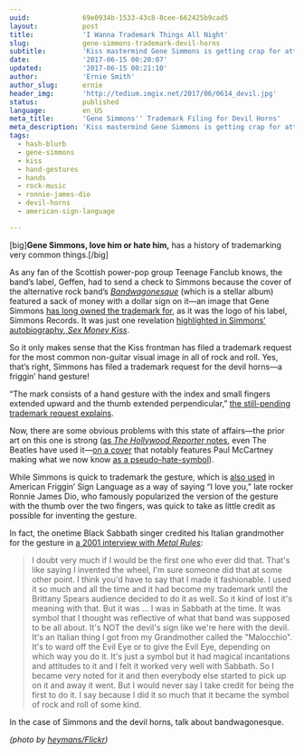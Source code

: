 ```yaml
---
uuid:             69e0934b-1533-43c8-8cee-662425b9cad5
layout:           post
title:            'I Wanna Trademark Things All Night'
slug:             gene-simmons-trademark-devil-horns
subtitle:         'Kiss mastermind Gene Simmons is getting crap for attempting to trademark the devil horns, rock music’s most important hand gesture. We’re piling on, too.'
date:             '2017-06-15 00:20:07'
updated:          '2017-06-15 00:21:10'
author:           'Ernie Smith'
author_slug:      ernie
header_img:       'http://tedium.imgix.net/2017/06/0614_devil.jpg'
status:           published
language:         en_US
meta_title:       'Gene Simmons'' Trademark Filing for Devil Horns'
meta_description: 'Kiss mastermind Gene Simmons is getting crap for attempting to trademark the devil horns, rock music’s most important hand gesture. We’re piling on, too.'
tags:
  - hash-blurb
  - gene-simmons
  - kiss
  - hand-gestures
  - hands
  - rock-music
  - ronnie-james-dio
  - devil-horns
  - american-sign-language

---
```


[big]**Gene Simmons, love him or hate him,** has a history of trademarking very common things.[/big]

As any fan of the Scottish power-pop group Teenage Fanclub knows, the band’s label, Geffen, had to send a check to Simmons because the cover of the alternative rock band’s [*Bandwagonesque*](http://amzn.to/2sqJwqs) (which is a stellar album) featured a sack of money with a dollar sign on it—an image that Gene Simmons [has long owned the trademark for](https://tsdr.uspto.gov/#caseNumber=87094783&caseSearchType=US_APPLICATION&caseType=SERIAL_NO&searchType=statusSearch), as it was the logo of his label, Simmons Records. It was just one revelation [highlighted in Simmons’ autobiography, *Sex Money Kiss*](http://earcandy_mag.tripod.com/sexmoneykissbook.htm).

So it only makes sense that the Kiss frontman has filed a trademark request for the  most common non-guitar visual image in all of rock and roll. Yes, that’s right, Simmons has filed a trademark request for the devil horns—a friggin’ hand gesture!

“The mark consists of a hand gesture with the index and small fingers extended upward and the thumb extended perpendicular,” [the still-pending trademark request explains](https://tsdr.uspto.gov/#caseNumber=87482739&caseType=SERIAL_NO&searchType=statusSearch).

Now, there are some obvious problems with this state of affairs—the prior art on this one is strong ([as *The Hollywood Reporter* notes](http://www.hollywoodreporter.com/thr-esq/gene-simmons-seeks-register-trademark-iconic-rock-hand-gesture-1013378), even The Beatles have used it—[on a cover](http://www.dmbeatles.com/disk.php?covers=111) that notably features Paul McCartney making what we now know [as a pseudo-hate-symbol](https://theoutline.com/post/1428/the-ok-sign-is-becoming-an-alt-right-symbol)).

While Simmons is quick to trademark the gesture, which is [also used](http://lifeprint.com/asl101/topics/i_love_you.htm) in American Friggin’ Sign Language as a way of saying “I love you,” late rocker Ronnie James Dio, who famously popularized the version of the gesture with the thumb over the two fingers, was quick to take as little credit as possible for inventing the gesture.

In fact, the onetime Black Sabbath singer credited his Italian grandmother for the gesture in [a 2001 interview with *Metal Rules*](http://www.metal-rules.com/interviews/RonnieJamesDio.htm):

> I doubt very much if I would be the first one who ever did that. That's like saying I invented the wheel, I'm sure someone did that at some other point. I think you'd have to say that I made it fashionable. I used it so much and all the time and it had become my trademark until the Brittany Spears audience decided to do it as well. So it kind of lost it's meaning with that. But it was … I was in Sabbath at the time. It was symbol that I thought was reflective of what that band was supposed to be all about. It's NOT the devil's sign like we're here with the devil. It's an Italian thing I got from my Grandmother called the "Malocchio". It's to ward off the Evil Eye or to give the Evil Eye, depending on which way you do it. It's just a symbol but it had magical incantations and attitudes to it and I felt it worked very well with Sabbath. So I became very noted for it and then everybody else started to pick up on it and away it went. But I would never say I take credit for being the first to do it. I say because I did it so much that it became the symbol of rock and roll of some kind.

In the case of Simmons and the devil horns, talk about bandwagonesque.

*(photo by [heymans/Flickr](https://www.flickr.com/photos/heymans/3432142598/))*
